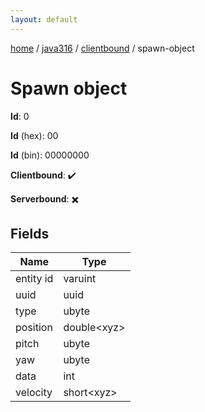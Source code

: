 ```yaml
---
layout: default
---
```


[home](/)  /  [java316](/protocol/java316)  /  [clientbound](/protocol/java316/clientbound)  /  spawn-object

# Spawn object

**Id**: 0

**Id** (hex): 00

**Id** (bin): 00000000

**Clientbound**: ✔️

**Serverbound**: ✖️

## Fields

Name | Type
---|---
entity id | varuint
uuid | uuid
type | ubyte
position | double&lt;xyz&gt;
pitch | ubyte
yaw | ubyte
data | int
velocity | short&lt;xyz&gt;

